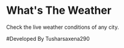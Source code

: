 # What's The Weather

Check the live weather conditions of any city.

#Developed By Tusharsaxena290



